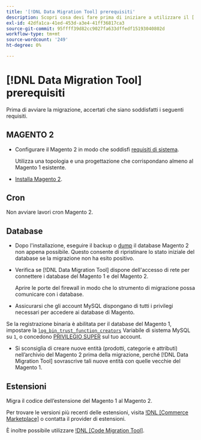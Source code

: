 ```yaml
---
title: '[!DNL Data Migration Tool] prerequisiti'
description: Scopri cosa devi fare prima di iniziare a utilizzare il [!DNL Data Migration Tool] trasferire dati tra il Magento 1 e il Magento 2.
exl-id: 42dfa1ca-41ed-453d-a3e4-41ff36817ca3
source-git-commit: 95ffff39d82cc9027fa633dffedf15193040802d
workflow-type: tm+mt
source-wordcount: '249'
ht-degree: 0%

---
```


# [!DNL Data Migration Tool] prerequisiti

Prima di avviare la migrazione, accertati che siano soddisfatti i seguenti requisiti.

## MAGENTO 2

* Configurare il Magento 2 in modo che soddisfi [requisiti di sistema](../../installation/system-requirements.md).

   Utilizza una topologia e una progettazione che corrispondano almeno al Magento 1 esistente.

* [Installa Magento 2](../../installation/overview.md).

## Cron

Non avviare lavori cron Magento 2.

## Database

* Dopo l&#39;installazione, eseguire il backup o [dump](https://dev.mysql.com/doc/refman/8.0/en/mysqldump.html) il database Magento 2 non appena possibile. Questo consente di ripristinare lo stato iniziale del database se la migrazione non ha esito positivo.

* Verifica se [!DNL Data Migration Tool] dispone dell&#39;accesso di rete per connettere i database del Magento 1 e del Magento 2.

   Aprire le porte del firewall in modo che lo strumento di migrazione possa comunicare con i database.

* Assicurarsi che gli account MySQL dispongano di tutti i privilegi necessari per accedere ai database di Magento.

Se la registrazione binaria è abilitata per il database del Magento 1, impostare la [`log_bin_trust_function_creators`](https://dev.mysql.com/doc/refman/5.7/en/server-system-variables.html#sysvar_log_bin_trust_function_creators) Variabile di sistema MySQL su `1`, o concedono [PRIVILEGIO SUPER](https://dev.mysql.com/doc/refman/5.7/en/privileges-provided.html#priv_super) sul tuo account.

* Si sconsiglia di creare nuove entità (prodotti, categorie e attributi) nell’archivio del Magento 2 prima della migrazione, perché [!DNL Data Migration Tool] sovrascrive tali nuove entità con quelle vecchie del Magento 1.

## Estensioni

Migra il codice dell’estensione del Magento 1 al Magento 2.

Per trovare le versioni più recenti delle estensioni, visita [!DNL [Commerce Marketplace]](https://marketplace.magento.com/) o contatta il provider di estensioni.

È inoltre possibile utilizzare [!DNL [Code Migration Tool]](https://github.com/magento-commerce/code-migration/blob/develop/README.md).
